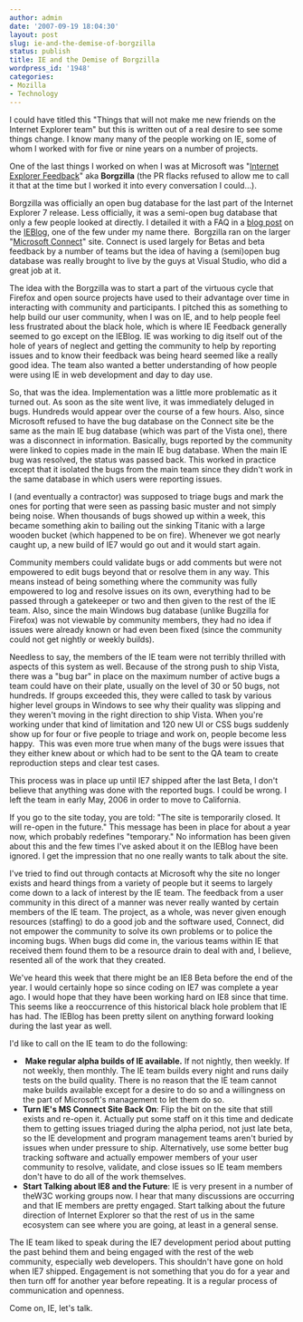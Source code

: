 ```yaml
---
author: admin
date: '2007-09-19 18:04:30'
layout: post
slug: ie-and-the-demise-of-borgzilla
status: publish
title: IE and the Demise of Borgzilla
wordpress_id: '1948'
categories:
- Mozilla
- Technology
---
```

I could have titled this "Things that will not make me new friends on the Internet Explorer team" but this is written out of a real desire to see some things change. I know many many of the people working on IE, some of whom I worked with for five or nine years on a number of projects.

One of the last things I worked on when I was at Microsoft was "<a href="https://connect.microsoft.com/site/sitehome.aspx?SiteID=136">Internet Explorer Feedback</a>" aka <strong>Borgzilla</strong> (the PR flacks refused to allow me to call it that at the time but I worked it into every conversation I could...).

Borgzilla was officially an open bug database for the last part of the Internet Explorer 7 release. Less officially, it was a semi-open bug database that only a few people looked at directly. I detailed it with a FAQ in a <a href="http://blogs.msdn.com/ie/archive/2006/03/24/560095.aspx">blog post</a> on the <a href="http://blogs.msdn.com/ie/">IEBlog</a>, one of the few under my name there.  Borgzilla ran on the larger "<a href="https://connect.microsoft.com/">Microsoft Connect</a>" site. Connect is used largely for Betas and beta feedback by a number of teams but the idea of having a (semi)open bug database was really brought to live by the guys at Visual Studio, who did a great job at it.

The idea with the Borgzilla was to start a part of the virtuous cycle that Firefox and open source projects have used to their advantage over time in interacting with community and participants. I pitched this as something to help build our user community, when I was on IE, and to help people feel less frustrated about the black hole, which is where IE Feedback generally seemed to go except on the IEBlog. IE was working to dig itself out of the hole of years of neglect and getting the community to help by reporting issues and to know their feedback was being heard seemed like a really good idea. The team also wanted a better understanding of how people were using IE in web development and day to day use.<!--more-->

So, that was the idea. Implementation was a little more problematic as it turned out. As soon as the site went live, it was immediately deluged in bugs. Hundreds would appear over the course of a few hours. Also, since Microsoft refused to have the bug database on the Connect site be the same as the main IE bug database (which was part of the Vista one), there was a disconnect in information. Basically, bugs reported by the community were linked to copies made in the main IE bug database. When the main IE bug was resolved, the status was passed back. This worked in practice except that it isolated the bugs from the main team since they didn't work in the same database in which users were reporting issues.

I (and eventually a contractor) was supposed to triage bugs and mark the ones for porting that were seen as passing basic muster and not simply being noise. When thousands of bugs showed up within a week, this became something akin to bailing out the sinking Titanic with a large wooden bucket (which happened to be on fire). Whenever we got nearly caught up, a new build of IE7 would go out and it would start again.

Community members could validate bugs or add comments but were not empowered to edit bugs beyond that or resolve them in any way. This means instead of being something where the community was fully empowered to log and resolve issues on its own, everything had to be passed through a gatekeeper or two and then given to the rest of the IE team. Also, since the main Windows bug database (unlike Bugzilla for Firefox) was not viewable by community members, they had no idea if issues were already known or had even been fixed (since the community could not get nightly or weekly builds).

Needless to say, the members of the IE team were not terribly thrilled with aspects of this system as well. Because of the strong push to ship Vista, there was a "bug bar" in place on the maximum number of active bugs a team could have on their plate, usually on the level of 30 or 50 bugs, not hundreds. If groups exceeded this, they were called to task by various higher level groups in Windows to see why their quality was slipping and they weren't moving in the right direction to ship Vista. When you're working under that kind of limitation and 120 new UI or CSS bugs suddenly show up for four or five people to triage and work on, people become less happy.  This was even more true when many of the bugs were issues that they either knew about or which had to be sent to the QA team to create reproduction steps and clear test cases.

This process was in place up until IE7 shipped after the last Beta, I don't believe that anything was done with the reported bugs. I could be wrong. I left the team in early May, 2006 in order to move to California.

If you go to the site today, you are told: "The site is temporarily closed. It will re-open in the future." This message has been in place for about a year now, which probably redefines "temporary." No information has been given about this and the few times I've asked about it on the IEBlog have been ignored. I get the impression that no one really wants to talk about the site.

I've tried to find out through contacts at Microsoft why the site no longer exists and heard things from a variety of people but it seems to largely come down to a lack of interest by the IE team. The feedback from a user community in this direct of a manner was never really wanted by certain members of the IE team. The project, as a whole, was never given enough resources (staffing) to do a good job and the software used, Connect, did not empower the community to solve its own problems or to police the incoming bugs. When bugs did come in, the various teams within IE that received them found them to be a resource drain to deal with and, I believe, resented all of the work that they created.

We've heard this week that there might be an IE8 Beta before the end of the year. I would certainly hope so since coding on IE7 was complete a year ago. I would hope that they have been working hard on IE8 since that time. This seems like a reoccurrence of this historical black hole problem that IE has had. The IEBlog has been pretty silent on anything forward looking during the last year as well.

I'd like to call on the IE team to do the following:
<ul>
	<li> <strong>Make regular alpha builds of IE available.</strong> If not nightly, then weekly. If not weekly, then monthly. The IE team builds every night and runs daily tests on the build quality. There is no reason that the IE team cannot make builds available except for a desire to do so and a willingness on the part of Microsoft's management to let them do so.</li>
	<li><strong>Turn IE's MS Connect Site Back On</strong>: Flip the bit on the site that still exists and re-open it. Actually put some staff on it this time and dedicate them to getting issues triaged during the alpha period, not just late beta, so the IE development and program management teams aren't buried by issues when under pressure to ship. Alternatively, use some better bug tracking software and actually empower members of your user community to resolve, validate, and close issues so IE team members don't have to do all of the work themselves.</li>
	<li><strong>Start Talking about IE8 and the Future</strong>: IE is very present in a number of theW3C working groups now. I hear that many discussions are occurring and that IE members are pretty engaged. Start talking about the future direction of Internet Explorer so that the rest of us in the same ecosystem can see where you are going, at least in a general sense.</li>
</ul>
The IE team liked to speak during the IE7 development period about putting the past behind them and being engaged with the rest of the web community, especially web developers. This shouldn't have gone on hold when IE7 shipped. Engagement is not something that you do for a year and then turn off for another year before repeating. It is a regular process of communication and openness.

Come on, IE, let's talk.

